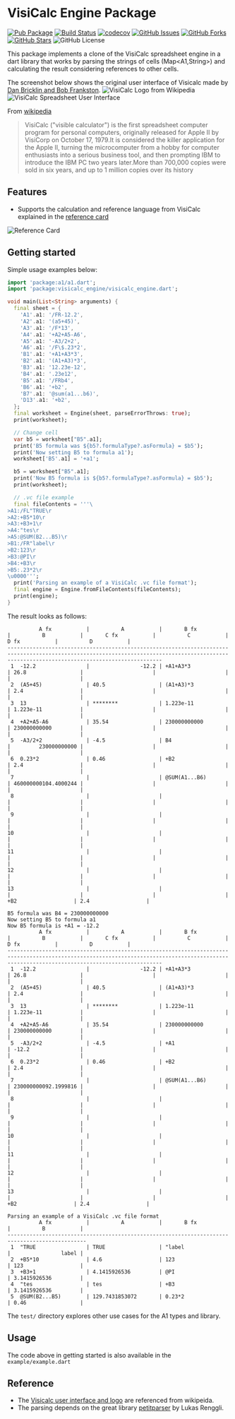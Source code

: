 # VisiCalc Engine Package
[![Pub Package](https://img.shields.io/pub/v/visicalc_engine.svg)](https://pub.dev/packages/visicalc_engine)
[![Build Status](https://github.com/sjhorn/visicalc_engine/actions/workflows/dart.yml/badge.svg?branch=main)](https://github.com/sjhorn/visicalc_engine/actions)
[![codecov](https://codecov.io/gh/sjhorn/visicalc_engine/graph/badge.svg?token=78WVGR0OHY)](https://codecov.io/gh/sjhorn/visicalc_engine)
[![GitHub Issues](https://img.shields.io/github/issues/sjhorn/visicalc_engine.svg)](https://github.com/sjhorn/visicalc_engine/issues)
[![GitHub Forks](https://img.shields.io/github/forks/sjhorn/visicalc_engine.svg)](https://github.com/sjhorn/visicalc_engine/network)
[![GitHub Stars](https://img.shields.io/github/stars/sjhorn/visicalc_engine.svg)](https://github.com/sjhorn/visicalc_engine/stargazers)
![GitHub License](https://img.shields.io/github/license/sjhorn/visicalc_engine)

This package implements a clone of the VisiCalc spreadsheet engine in a dart library that works by parsing the strings of cells (Map<A1,String>) and calculating the result considering references to other cells.

The screenshot below shows the original user interface of Visicalc made by [Dan Bricklin and Bob Frankston](http://danbricklin.com/visicalc.htm).
![VisiCalc Logo from Wikipedia](https://upload.wikimedia.org/wikipedia/commons/thumb/8/8f/Visicalc_logo.svg/320px-Visicalc_logo.svg.png)
![VisiCalc Spreadsheet User Interface](https://upload.wikimedia.org/wikipedia/commons/7/7a/Visicalc.png)

From [wikipedia](https://en.wikipedia.org/wiki/VisiCalc) 

> VisiCalc ("visible calculator") is the first spreadsheet computer program for personal computers, originally released for Apple II by VisiCorp on October 17, 1979.It is considered the killer application for the Apple II, turning the microcomputer from a hobby for computer enthusiasts into a serious business tool, and then prompting IBM to introduce the IBM PC two years later.More than 700,000 copies were sold in six years, and up to 1 million copies over its history


## Features

 - Supports the calculation and reference language from VisiCalc explained in the [reference card](http://www.bricklin.com/history/refcard1.htm)

 ![Reference Card](https://raw.github.com/sjhorn/visicalc_engine/main/assets/refcard.png)

## Getting started

Simple usage examples below:

```dart
import 'package:a1/a1.dart';
import 'package:visicalc_engine/visicalc_engine.dart';

void main(List<String> arguments) {
  final sheet = {
    'A1'.a1: '/FR-12.2',
    'A2'.a1: '(a5+45)',
    'A3'.a1: '/F*13',
    'A4'.a1: '+A2+A5-A6',
    'A5'.a1: '-A3/2+2',
    'A6'.a1: '/F\$.23*2',
    'B1'.a1: '+A1+A3*3',
    'B2'.a1: '(A1+A3)*3',
    'B3'.a1: '12.23e-12',
    'B4'.a1: '.23e12',
    'B5'.a1: '/FRb4',
    'B6'.a1: '+b2',
    'B7'.a1: '@sum(a1...b6)',
    'D13'.a1: '+b2',
  };
  final worksheet = Engine(sheet, parseErrorThrows: true);
  print(worksheet);

  // Change cell
  var b5 = worksheet["B5".a1];
  print('B5 formula was ${b5?.formulaType?.asFormula} = $b5');
  print('Now setting B5 to formula a1');
  worksheet['B5'.a1] = '+a1';

  b5 = worksheet["B5".a1];
  print('Now B5 formula is ${b5?.formulaType?.asFormula} = $b5');
  print(worksheet);

  // .vc file example
  final fileContents = '''\
>A1:/FL"TRUE\r
>A2:+B5*10\r
>A3:+B3+1\r
>A4:"tes\r
>A5:@SUM(B2...B5)\r
>B1:/FR"label\r
>B2:123\r
>B3:@PI\r
>B4:+B3\r
>B5:.23*2\r
\u0000''';
  print('Parsing an example of a VisiCalc .vc file format');
  final engine = Engine.fromFileContents(fileContents);
  print(engine);
}
```

The result looks as follows:
```
          A fx           |          A           |       B fx           |          B           |       C fx           |          C           |       D fx           |          D           | 
---------------------------------------------------------------------------------------------------------------------------------------------------------------------------------------------
 1  -12.2                |                -12.2 | +A1+A3*3             | 26.8                 |                      |                      |                      |                      | 
 2  (A5+45)              | 40.5                 | (A1+A3)*3            | 2.4                  |                      |                      |                      |                      | 
 3  13                   | ********             | 1.223e-11            | 1.223e-11            |                      |                      |                      |                      | 
 4  +A2+A5-A6            | 35.54                | 230000000000         | 230000000000         |                      |                      |                      |                      | 
 5  -A3/2+2              | -4.5                 | B4                   |         230000000000 |                      |                      |                      |                      | 
 6  0.23*2               | 0.46                 | +B2                  | 2.4                  |                      |                      |                      |                      | 
 7                       |                      | @SUM(A1...B6)        | 460000000104.4000244 |                      |                      |                      |                      | 
 8                       |                      |                      |                      |                      |                      |                      |                      | 
 9                       |                      |                      |                      |                      |                      |                      |                      | 
10                       |                      |                      |                      |                      |                      |                      |                      | 
11                       |                      |                      |                      |                      |                      |                      |                      | 
12                       |                      |                      |                      |                      |                      |                      |                      | 
13                       |                      |                      |                      |                      |                      | +B2                  | 2.4                  | 

B5 formula was B4 = 230000000000
Now setting B5 to formula a1
Now B5 formula is +A1 = -12.2
          A fx           |          A           |       B fx           |          B           |       C fx           |          C           |       D fx           |          D           | 
---------------------------------------------------------------------------------------------------------------------------------------------------------------------------------------------
 1  -12.2                |                -12.2 | +A1+A3*3             | 26.8                 |                      |                      |                      |                      | 
 2  (A5+45)              | 40.5                 | (A1+A3)*3            | 2.4                  |                      |                      |                      |                      | 
 3  13                   | ********             | 1.223e-11            | 1.223e-11            |                      |                      |                      |                      | 
 4  +A2+A5-A6            | 35.54                | 230000000000         | 230000000000         |                      |                      |                      |                      | 
 5  -A3/2+2              | -4.5                 | +A1                  | -12.2                |                      |                      |                      |                      | 
 6  0.23*2               | 0.46                 | +B2                  | 2.4                  |                      |                      |                      |                      | 
 7                       |                      | @SUM(A1...B6)        | 230000000092.1999816 |                      |                      |                      |                      | 
 8                       |                      |                      |                      |                      |                      |                      |                      | 
 9                       |                      |                      |                      |                      |                      |                      |                      | 
10                       |                      |                      |                      |                      |                      |                      |                      | 
11                       |                      |                      |                      |                      |                      |                      |                      | 
12                       |                      |                      |                      |                      |                      |                      |                      | 
13                       |                      |                      |                      |                      |                      | +B2                  | 2.4                  | 

Parsing an example of a VisiCalc .vc file format
          A fx           |          A           |       B fx           |          B           | 
-----------------------------------------------------------------------------------------------
 1  "TRUE                | TRUE                 | "label               |                label | 
 2  +B5*10               | 4.6                  | 123                  | 123                  | 
 3  +B3+1                | 4.1415926536         | @PI                  | 3.1415926536         | 
 4  "tes                 | tes                  | +B3                  | 3.1415926536         | 
 5  @SUM(B2...B5)        | 129.7431853072       | 0.23*2               | 0.46                 | 
```


The `test/` directory explores other use cases for the A1 types and library.

## Usage

The code above in getting started is also available in the `example/example.dart`

## Reference

* The [Visicalc user interface and logo](https://en.wikipedia.org/wiki/VisiCalc) are referenced from wikipeida.
* The parsing depends on the great library [petitparser](https://pub.dev/packages/petitparser) by Lukas Renggli.
